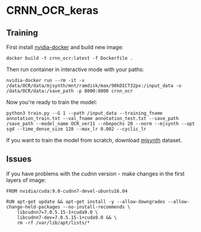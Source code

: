 # CRNN_OCR_keras

## Training

First install [nvidia-docker](https://github.com/NVIDIA/nvidia-docker) and build new image:
```
docker build -t crnn_ocr:latest -f Dockerfile .
```

Then run container in interactive mode with your paths:
```
nvidia-docker run --rm -it -v /data/OCR/data/mjsynth/mnt/ramdisk/max/90kDICT32px:/input_data -v /data/OCR/data:/save_path -p 8000:8000 crnn_ocr
```

Now you're ready to train the model:
```
python3 train.py --G 1 --path /input_data --training_fname annotation_train.txt --val_fname annotation_test.txt --save_path /save_path --model_name OCR_ver11 --nbepochs 20 --norm --mjsynth --opt sgd --time_dense_size 128 --max_lr 0.002 --cyclic_lr
```

If you want to train the model from scratch, download [mjsynth](http://www.robots.ox.ac.uk/~vgg/data/text/mjsynth.tar.gz) dataset.

## Issues

If you have problems with the cudnn version - make changes in the first layers of image:
```
FROM nvidia/cuda:9.0-cudnn7-devel-ubuntu16.04

RUN apt-get update && apt-get install -y --allow-downgrades --allow-change-held-packages --no-install-recommends \
    libcudnn7=7.0.5.15-1+cuda9.0 \
    libcudnn7-dev=7.0.5.15-1+cuda9.0 && \
    rm -rf /var/lib/apt/lists/*
```
